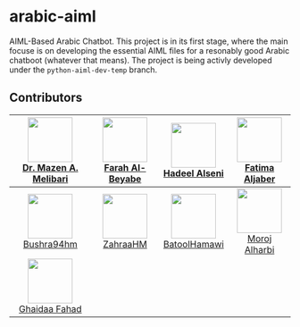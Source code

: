 # arabic-aiml
AIML-Based Arabic Chatbot. This project is in its first stage, where the main focuse is on developing the essential AIML files for a resonably good Arabic chatboot (whatever that means). The project is being activly developed under the `python-aiml-dev-temp` branch. 


## Contributors

| [<img src="https://avatars0.githubusercontent.com/u/41561?s=460&v=4" width="80px"/><br />Dr. Mazen A. Melibari](https://github.com/mznmel) | [<img src="https://avatars0.githubusercontent.com/u/33921869?s=460&v=4" width="80px"/><br />Farah Al-Beyabe](https://github.com/FarahBeyabe) | [<img src="https://avatars2.githubusercontent.com/u/38381182?s=460&v=4" width="80px"/><br />Hadeel Alseni](https://github.com/hadeelalseni) | [<img src="https://avatars0.githubusercontent.com/u/26412350?s=460&v=4" width="80px"/><br />Fatima Aljaber](https://github.com/FatooAJ) |
| :---: | :---: | :---: | :---: |
| [<img src="https://avatars3.githubusercontent.com/u/38346629?s=460&v=4" width="80px"/><br />Bushra94hm](https://github.com/bushra94hm) | [<img src="https://avatars3.githubusercontent.com/u/36459979?s=460&v=4" width="80px"/><br />ZahraaHM](https://github.com/ZahraaHM) | [<img src="https://avatars2.githubusercontent.com/u/18370351?s=460&v=4" width="80px"/><br />BatoolHamawi](https://github.com/BatoolHamawi) | [<img src="https://avatars2.githubusercontent.com/u/37349702?s=460&v=4" width="80px"/><br />Moroj Alharbi](https://github.com/morojAlh) |
| [<img src="https://avatars0.githubusercontent.com/u/38320030?s=460&v=4" width="80px"/><br />Ghaidaa Fahad](https://github.com/Ghaidaa95) |  |  |  |
